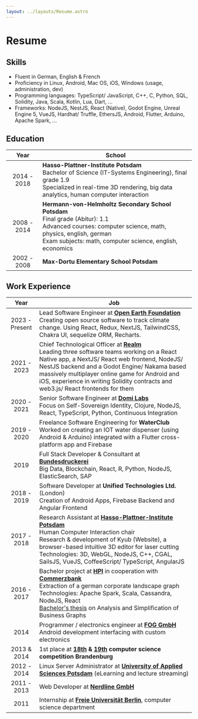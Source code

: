 ```yaml
---
layout: ../layouts/Resume.astro
---
```


# Resume

## Skills
* Fluent in German, English & French
* Proficiency in Linux, Android, Mac OS, iOS, Windows (usage, administration, dev)
* Programming languages: TypeScript/ JavaScript, C++, C, Python, SQL, Solidity, Java, Scala, Kotlin, Lua, Dart, ...
* Frameworks: NodeJS, NestJS, React (Native), Godot Engine, Unreal Engine 5, VueJS, Hardhat/ Truffle, EthersJS, Android, Flutter, Arduino, Apache Spark, ...

## Education

| Year | School |
|:----:|--------|
| 2014 - 2018 | **Hasso-Plattner-Institute Potsdam**<br>Bachelor of Science (IT-Systems Engineering), final grade 1.9<br>Specialized in real-time 3D rendering, big data analytics, human computer interaction |
| 2008 - 2014 | **Hermann-von-Helmholtz Secondary School Potsdam**<br>Final grade (Abitur): 1.1<br>Advanced courses: computer science, math, physics, english, german<br>Exam subjects: math, computer science, english, economics |
| 2002 - 2008 | **Max-Dortu Elementary School Potsdam** |

## Work Experience

| Year | Job |
|:----:|-----|
| 2023 - Present | Lead Software Engineer at [**Open Earth Foundation**](https://openearth.org)<br>Creating open source software to track climate change. Using React, Redux, NextJS, TailwindCSS, Chakra UI, sequelize ORM, Recharts. |
| 2021 - 2023 | Chief Technological Officer at [**Realm**](https://realm.art)<br>Leading three software teams working on a React Native app, a NextJS/ React web frontend, NodeJS/ NestJS backend and a Godot Engine/ Nakama based massively multiplayer online game for Android and iOS, experience in writing Solidity contracts and web3.js/ React frontends for them |
| 2020 - 2021 | Senior Software Engineer at [**Domi Labs**](https://domilabs.io/)<br>Focus on Self-Sovereign Identity, Clojure, NodeJS, React, TypeScript, Python, Continuous Integration |
| 2019 - 2020 | Freelance Software Engineering for **WaterClub**<br>Worked on creating an IOT water dispenser (using Android & Arduino) integrated with a Flutter cross-platform app and Firebase |
| 2019 | Full Stack Developer & Consultant at [**Bundesdruckerei**](https://www.bundesdruckerei.de/en)<br>Big Data, Blockchain, React, R, Python, NodeJS, ElasticSearch, SAP |
| 2018 - 2019 | Software Developer at **Unified Technologies Ltd.** (London)<br>Creation of Android Apps, Firebase Backend and Angular Frontend |
| 2017 - 2018 | Research Assistant at [**Hasso-Plattner-Institute Potsdam**](https://hpi.de/en/index.html)<br>Human Computer Interaction chair<br>Research & development of Kyub (Website), a browser-based intuitive 3D editor for laser cutting<br>Technologies: 3D, WebGL, NodeJS, C++, CGAL, SailsJS, VueJS, CoffeeScript/ TypeScript, AngularJS |
| 2016 - 2017 | Bachelor project at [**HPI**](https://hpi.de/en/index.html) in cooperation with [**Commerzbank**](https://www.commerzbank.de/)<br>Extraction of a german corporate landscape graph<br>Technologies: Apache Spark, Scala, Cassandra, NodeJS, React<br>[Bachelor's thesis](https://github.com/lemilonkh/bachelorsthesis/raw/master/ba-milan-gruner.pdf) on Analysis and Simplification of Business Graphs
| 2014 | Programmer / electronics engineer at [**FOG GmbH**](https://fog-gmbh.com/)<br>Android development interfacing with custom electronics |
| 2013 & 2014 | 1st place at **[18th](http://ddi.cs.uni-potsdam.de/HyFISCH/Veranstaltungen/InfoWettbewerb/2013/Schlussbericht2013.html) & [19th](http://ddi.cs.uni-potsdam.de/HyFISCH/Veranstaltungen/InfoWettbewerb/2014/) computer science competition Brandenburg** |
| 2012 - 2014 | Linux Server Administrator at [**University of Applied Sciences Potsdam**](https://www.fh-potsdam.de/en) (eLearning and lecture streaming) |
| 2011 - 2013 | Web Developer at [**Nerdline GmbH**](https://www.nerdline.de/) |
| 2011 | Internship at [**Freie Universität Berlin**](https://www.fu-berlin.de/en/index.html), computer science department |
